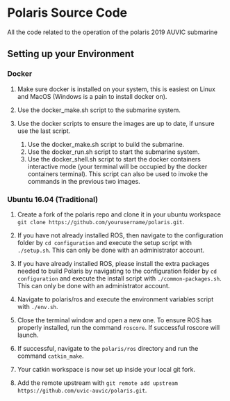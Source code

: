 # Polaris Source Code

All the code related to the operation of the polaris 2019 AUVIC submarine

## Setting up your Environment

### Docker

1. Make sure docker is installed on your system, this is easiest on Linux and MacOS (Windows is a pain to install docker on).

2. Use the docker_make.sh script to the submarine system.

3. Use the docker scripts to ensure the images are up to date, if unsure use the last script.
    1. Use the docker_make.sh script to build the submarine.
    2. Use the docker_run.sh script to start the submarine system.
    3. Use the docker_shell.sh script to start the docker containers interactive mode (your terminal will be occupied by the docker containers terminal). This script can also be used to invoke the commands in the previous two images.

### Ubuntu 16.04 (Traditional)

1. Create a fork of the polaris repo and clone it in your ubuntu workspace `git clone https://github.com/yourusername/polaris.git`.

2. If you have not already installed ROS, then navigate to the configuration folder by `cd configuration` and execute the setup script with `./setup.sh`. This can only be done with an administrator account.

3. If you have already installed ROS, please install the extra packages needed to build Polaris by navigating to the configuration folder by `cd configuration` and execute the install script with `./common-packages.sh`. This can only be done with an administrator account.

4. Navigate to polaris/ros and execute the environment variables script with `./env.sh`.

5. Close the terminal window and open a new one. To ensure ROS has properly installed, run the command `roscore`. If successful roscore will launch.

6. If successful, navigate to the `polaris/ros` directory and run the command `catkin_make`.

7. Your catkin workspace is now set up inside your local git fork.

8. Add the remote upstream with `git remote add upstream https://github.com/uvic-auvic/polaris.git`.
